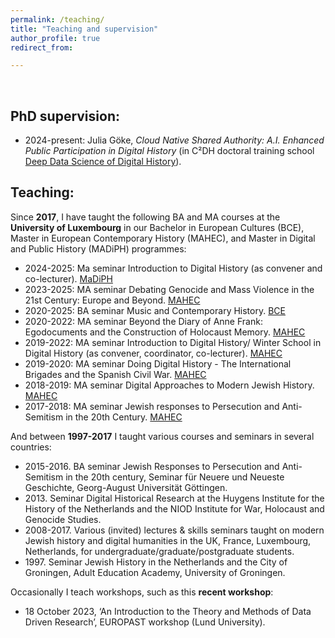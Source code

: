 ```yaml
---
permalink: /teaching/
title: "Teaching and supervision"
author_profile: true
redirect_from: 

---
```


<br/>


## PhD supervision:

* 2024-present: Julia Göke, _Cloud Native Shared Authority: A.I. Enhanced Public Participation in Digital History_ (in C²DH doctoral training school [Deep Data Science of Digital History](https://dhh.uni.lu/d4h/)).


## Teaching:


Since **2017**, I have taught the following BA and MA courses at the **University of Luxembourg** in our Bachelor in European Cultures (BCE), Master in European Contemporary History (MAHEC), and Master in Digital and Public History (MADiPH) programmes:
* 2024-2025: Ma seminar Introduction to Digital History (as convener and co-lecturer). [MaDiPH](https://www.uni.lu/fhse-en/study-programs/master-in-digital-and-public-history/)
* 2023-2025: MA seminar Debating Genocide and Mass Violence in the 21st Century: Europe and Beyond. [MAHEC](https://www.uni.lu/fhse-en/study-programs/master-en-histoire-europeenne-contemporaine/)
* 2020-2025: BA seminar Music and Contemporary History. [BCE](https://www.uni.lu/fhse-en/study-programs/bachelor-en-cultures-europeennes-histoire/)
* 2020-2022: MA seminar Beyond the Diary of Anne Frank: Egodocuments and the Construction of Holocaust Memory. [MAHEC](https://www.uni.lu/fhse-en/study-programs/master-en-histoire-europeenne-contemporaine/)
* 2019-2022: MA seminar Introduction to Digital History/ Winter School in Digital History (as convener, coordinator, co-lecturer). [MAHEC](https://www.uni.lu/fhse-en/study-programs/master-en-histoire-europeenne-contemporaine/)
* 2019-2020: MA seminar Doing Digital History - The International Brigades and the Spanish Civil War. [MAHEC](https://www.uni.lu/fhse-en/study-programs/master-en-histoire-europeenne-contemporaine/)
* 2018-2019: MA seminar Digital Approaches to Modern Jewish History. [MAHEC](https://www.uni.lu/fhse-en/study-programs/master-en-histoire-europeenne-contemporaine/)
* 2017-2018: MA seminar Jewish responses to Persecution and Anti-Semitism in the 20th Century. [MAHEC](https://www.uni.lu/fhse-en/study-programs/master-en-histoire-europeenne-contemporaine/)


And between **1997-2017** I taught various courses and seminars in several countries:
* 2015-2016. BA seminar Jewish Responses to Persecution and Anti-Semitism in the 20th century, Seminar für Neuere und Neueste Geschichte, Georg-August Universität Göttingen.
* 2013\. Seminar Digital Historical Research at the Huygens Institute for the History of the Netherlands and the NIOD Institute for War, Holocaust and Genocide Studies.
* 2008-2017. Various (invited) lectures & skills seminars taught on modern Jewish history and digital humanities in the UK, France, Luxembourg, Netherlands, for undergraduate/graduate/postgraduate students.
* 1997\. Seminar Jewish History in the Netherlands and the City of Groningen, Adult Education Academy, University of Groningen.


Occasionally I teach workshops, such as this **recent workshop**:
* 18 October 2023, ‘An Introduction to the Theory and Methods of Data Driven Research’, EUROPAST workshop (Lund University).
